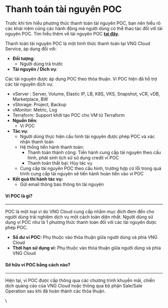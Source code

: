 # Thanh toán tài nguyên POC

Trước khi tìm hiểu phương thức thanh toán tài nguyên POC, bạn nên hiểu rõ các khái niệm cũng các hành động mà người dùng có thể thao tác đối với tài nguyên POC. Tìm hiểu thêm về tài nguyên POC [**tại đây**](https://docs.vngcloud.vn/vng-cloud-document/vn/quan-ly-hoa-don-chi-phi-and-tai-nguyen-tren-vng-cloud/trai-nghiem-billing-and-kenh-thanh-toan/ve-billing-and-payment/quan-ly-vong-doi-tai-nguyen/tai-nguyen-poc)**.**

Thanh toán tài nguyên POC là một hình thức thanh toán tại VNG Cloud Service, áp dụng đối với:

* **Đối tượng**:
  * Người dùng trả trước
* **Tài nguyên / Dich vụ**:

Các tài nguyên được áp dụng POC theo thỏa thuận. Ví POC hiện đã hỗ trợ các tài nguyên dịch vụ:

* vServer : Server, Volume, Elastic IP, LB, K8S, VKS, Snapshot, vCR, vDB, Marketplace, BW 
* vStorage: Project, Backup
* vMonitor: Metric, Log
* Terraform: Support khởi tạo POC cho VM từ Terraform
* **Nguồn tiền**:
  * Ví POC
* **Tác vụ**:
  * Người dùng thực hiện cấu hình tài nguyên được phép POC và xác nhận thanh toán
  * Hệ thống tiến hành thanh toán:
    * Thanh toán thành công: Tiến hành cung cấp tài nguyên theo cấu hình, phát sinh lịch sử sử dụng credit ví POC
    * Thanh toán thất bại: Hủy tác vụ
  * Cung cấp tài nguyên POC theo cấu hình, trường hợp có lỗi trong quá trình cung cấp tài nguyên sẽ tiến hành hoàn tiền vào ví POC
* **Kết quả thi hành tác vụ:**
  * Gửi email thông báo thông tin tài nguyên

#### Ví POC là gì? 

***

POC là một loại ví do VNG Cloud cung cấp nhằm mục đích đem đến cho người dùng trải nghiệm dịch vụ một cách toàn diện nhất. Người dùng sử dụng ví POC như là 1 phương thức thanh toán đối với các tài nguyên được phép POC.

* **Số dư ví POC:** Phụ thuộc vào thỏa thuận giữa người dùng và phía VNG Cloud
* **Thời hạn sử dụng ví:** Phụ thuộc vào thỏa thuận giữa người dùng và phía VNG Cloud

#### Sở hữu ví POC bằng cách nào? 

***

Hiện tại, ví POC được cấp thông qua các chương trình khuyến mãi, chiến dịch quảng cáo của VNG Cloud hoặc thông qua bộ phận Sale/Sale Operation sau khi đã hoàn thành các thỏa thuận.

\
